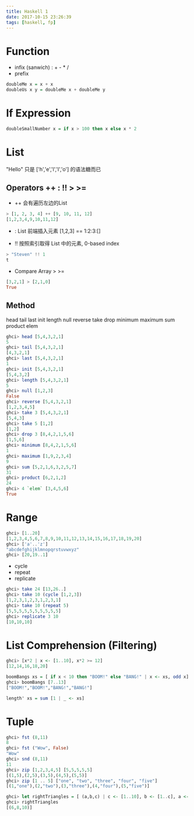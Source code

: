 ```yaml
---
title: Haskell 1
date: 2017-10-15 23:26:39
tags: [haskell, fp]
---
```


# Function
* infix (sanwich) : + - * /
* prefix

```haskell
doubleMe x = x + x
doubleUs x y = doubleMe x + doubleMe y
```
<!--more-->
# If Expression

```haskell
doubleSmallNumber x = if x > 100 then x else x * 2
```

# List

"Hello" 只是 ['h','e','l','l','o'] 的语法糖而已

## Operators ++ : !! > >=
- ++ 会有遍历左边的List
```haskell
> [1, 2, 3, 4] ++ [9, 10, 11, 12]
[1,2,3,4,9,10,11,12]
```
- : List 前端插入元素
[1,2,3]   ==  1:2:3:[]

- !! 按照索引取得 List 中的元素, 0-based index
```haskell
> "Steven" !! 1
t
```
- Compare Array > >=
```haskell
[3,2,1] > [2,1,0]  
True  
```

## Method
head tail last init length null reverse take drop minimum maximum sum product elem
```haskell
ghci> head [5,4,3,2,1] 
5
ghci> tail [5,4,3,2,1]  
[4,3,2,1]
ghci> last [5,4,3,2,1]  
1
ghci> init [5,4,3,2,1]
[5,4,3,2]
ghci> length [5,4,3,2,1]  
5
ghci> null [1,2,3]  
False  
ghci> reverse [5,4,3,2,1]  
[1,2,3,4,5]
ghci> take 3 [5,4,3,2,1]  
[5,4,3]  
ghci> take 5 [1,2]  
[1,2]  
ghci> drop 3 [8,4,2,1,5,6]  
[1,5,6]  
ghci> minimum [8,4,2,1,5,6]  
1  
ghci> maximum [1,9,2,3,4]  
9
ghci> sum [5,2,1,6,3,2,5,7]  
31  
ghci> product [6,2,1,2]  
24  
ghci> 4 `elem` [3,4,5,6]  
True  
```

# Range
```haskell
ghci> [1..20]
[1,2,3,4,5,6,7,8,9,10,11,12,13,14,15,16,17,18,19,20]
ghci> ['a'..'z']
"abcdefghijklmnopqrstuvwxyz"
ghci> [20,19..1]
```
- cycle
- repeat
- replicate

```haskell
ghci> take 24 [13,26..]
ghci> take 10 (cycle [1,2,3])
[1,2,3,1,2,3,1,2,3,1]
ghci> take 10 (repeat 5)
[5,5,5,5,5,5,5,5,5,5]
ghci> replicate 3 10
[10,10,10]
```
# List Comprehension (Filtering)
```haskell
ghci> [x*2 | x <- [1..10], x*2 >= 12]
[12,14,16,18,20]
```
```haskell
boomBangs xs = [ if x < 10 then "BOOM!" else "BANG!" | x <- xs, odd x]
ghci> boomBangs [7..13]
["BOOM!","BOOM!","BANG!","BANG!"]
```

```haskell
length' xs = sum [1 | _ <- xs]
```

# Tuple
```haskell
ghci> fst (8,11)
8
ghci> fst ("Wow", False)
"Wow"
ghci> snd (8,11)
11
ghci> zip [1,2,3,4,5] [5,5,5,5,5]
[(1,5),(2,5),(3,5),(4,5),(5,5)]
ghci> zip [1 .. 5] ["one", "two", "three", "four", "five"]
[(1,"one"),(2,"two"),(3,"three"),(4,"four"),(5,"five")]
```

```haskell
ghci> let rightTriangles = [ (a,b,c) | c <- [1..10], b <- [1..c], a <- [1..b], a^2 + b^2 == c^2, a+b+c == 24]
ghci> rightTriangles
[(6,8,10)]
```